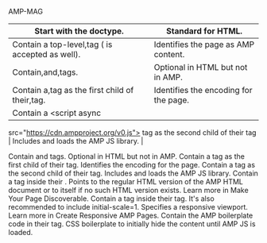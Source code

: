 AMP-MAG

| Start with the  doctype.                                                      	| Standard for HTML.                     	|
|-------------------------------------------------------------------------------	|----------------------------------------	|
| Contain a top-level,tag ( is accepted as well).                               	| Identifies the page as AMP content.    	|
| Contain,and,tags.                                                             	| Optional in HTML but not in AMP.       	|
| Contain a,tag as the first child of their,tag.                                	| Identifies the encoding for the page.  	|
| Contain a <script async 
src="https://cdn.ampproject.org/v0.js">
</script> tag as the second child of their <head>tag  	                          | Includes and loads the AMP JS library. 	|
  
  
  
  

  
Contain <head> and <body> tags.	Optional in HTML but not in AMP.
Contain a <meta charset="utf-8"> tag as the first child of their <head> tag.	Identifies the encoding for the page.
Contain a <script async src="https://cdn.ampproject.org/v0.js"></script> tag as the second child of their <head> tag.	Includes and loads the AMP JS library.
Contain a <link rel="canonical" href="$SOME_URL"> tag inside their <head>.	Points to the regular HTML version of the AMP HTML document or to itself if no such HTML version exists. Learn more in Make Your Page Discoverable.
Contain a <meta name="viewport" content="width=device-width,minimum-scale=1"> tag inside their <head> tag. It's also recommended to include initial-scale=1.	Specifies a responsive viewport. Learn more in Create Responsive AMP Pages.
Contain the AMP boilerplate code in their <head> tag.	CSS boilerplate to initially hide the content until AMP JS is loaded.
